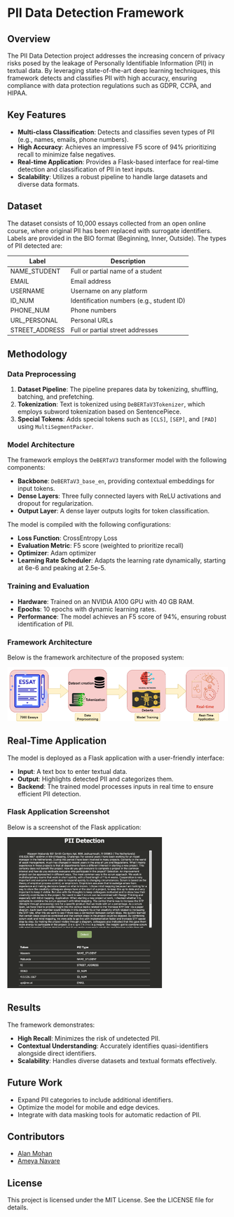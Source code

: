 # PII Data Detection Framework

## Overview
The PII Data Detection project addresses the increasing concern of privacy risks posed by the leakage of Personally Identifiable Information (PII) in textual data. By leveraging state-of-the-art deep learning techniques, this framework detects and classifies PII with high accuracy, ensuring compliance with data protection regulations such as GDPR, CCPA, and HIPAA.

## Key Features
- **Multi-class Classification**: Detects and classifies seven types of PII (e.g., names, emails, phone numbers).
- **High Accuracy**: Achieves an impressive F5 score of 94% prioritizing recall to minimize false negatives.
- **Real-time Application**: Provides a Flask-based interface for real-time detection and classification of PII in text inputs.
- **Scalability**: Utilizes a robust pipeline to handle large datasets and diverse data formats.

## Dataset
The dataset consists of 10,000 essays collected from an open online course, where original PII has been replaced with surrogate identifiers. Labels are provided in the BIO format (Beginning, Inner, Outside). The types of PII detected are:

| Label            | Description                                 |
|------------------|---------------------------------------------|
| NAME_STUDENT     | Full or partial name of a student          |
| EMAIL            | Email address                              |
| USERNAME         | Username on any platform                   |
| ID_NUM           | Identification numbers (e.g., student ID)  |
| PHONE_NUM        | Phone numbers                              |
| URL_PERSONAL     | Personal URLs                              |
| STREET_ADDRESS   | Full or partial street addresses           |

## Methodology

### Data Preprocessing
1. **Dataset Pipeline**: The pipeline prepares data by tokenizing, shuffling, batching, and prefetching.
2. **Tokenization**: Text is tokenized using `DeBERTaV3Tokenizer`, which employs subword tokenization based on SentencePiece.
3. **Special Tokens**: Adds special tokens such as `[CLS]`, `[SEP]`, and `[PAD]` using `MultiSegmentPacker`.

### Model Architecture
The framework employs the `DeBERTaV3` transformer model with the following components:
- **Backbone**: `DeBERTaV3_base_en`, providing contextual embeddings for input tokens.
- **Dense Layers**: Three fully connected layers with ReLU activations and dropout for regularization.
- **Output Layer**: A dense layer outputs logits for token classification.

The model is compiled with the following configurations:
- **Loss Function**: CrossEntropy Loss
- **Evaluation Metric**: F5 score (weighted to prioritize recall)
- **Optimizer**: Adam optimizer
- **Learning Rate Scheduler**: Adapts the learning rate dynamically, starting at 6e-6 and peaking at 2.5e-5.

### Training and Evaluation
- **Hardware**: Trained on an NVIDIA A100 GPU with 40 GB RAM.
- **Epochs**: 10 epochs with dynamic learning rates.
- **Performance**: The model achieves an F5 score of 94%, ensuring robust identification of PII.

### Framework Architecture
Below is the framework architecture of the proposed system:

![Framework Architecture](images/framework_architecture.png)

## Real-Time Application
The model is deployed as a Flask application with a user-friendly interface:
- **Input**: A text box to enter textual data.
- **Output**: Highlights detected PII and categorizes them.
- **Backend**: The trained model processes inputs in real time to ensure efficient PII detection.

### Flask Application Screenshot
Below is a screenshot of the Flask application:

<img src="images/web_app.png" alt="Framework Architecture" width="70%"/>

## Results
The framework demonstrates:
- **High Recall**: Minimizes the risk of undetected PII.
- **Contextual Understanding**: Accurately identifies quasi-identifiers alongside direct identifiers.
- **Scalability**: Handles diverse datasets and textual formats effectively.

## Future Work
- Expand PII categories to include additional identifiers.
- Optimize the model for mobile and edge devices.
- Integrate with data masking tools for automatic redaction of PII.

## Contributors
- [Alan Mohan](https://github.com/alanmohan)
- [Ameya Navare](https://github.com/ameya-nav)

## License
This project is licensed under the MIT License. See the LICENSE file for details.

